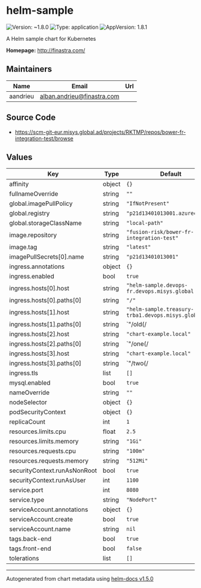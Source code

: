 # helm-sample

![Version: ~1.8.0](https://img.shields.io/badge/Version-~1.8.0-informational?style=flat-square) ![Type: application](https://img.shields.io/badge/Type-application-informational?style=flat-square) ![AppVersion: 1.8.1](https://img.shields.io/badge/AppVersion-1.8.1-informational?style=flat-square)

A Helm sample chart for Kubernetes

**Homepage:** <http://finastra.com/>

## Maintainers

| Name     | Email                      | Url |
|----------|----------------------------|-----|
| aandrieu | alban.andrieu@finastra.com |     |

## Source Code

* <https://scm-git-eur.misys.global.ad/projects/RKTMP/repos/bower-fr-integration-test/browse>

## Values

| Key                          | Type   | Default                                               | Description |
|------------------------------|--------|-------------------------------------------------------|-------------|
| affinity                     | object | `{}`                                                  |             |
| fullnameOverride             | string | `""`                                                  |             |
| global.imagePullPolicy       | string | `"IfNotPresent"`                                      |             |
| global.registry              | string | `"p21d13401013001.azurecr.io"`                        |             |
| global.storageClassName      | string | `"local-path"`                                        |             |
| image.repository             | string | `"fusion-risk/bower-fr-integration-test"`             |             |
| image.tag                    | string | `"latest"`                                            |             |
| imagePullSecrets[0].name     | string | `"p21d13401013001"`                                   |             |
| ingress.annotations          | object | `{}`                                                  |             |
| ingress.enabled              | bool   | `true`                                                |             |
| ingress.hosts[0].host        | string | `"helm-sample.devops-fr.devops.misys.global.ad"`      |             |
| ingress.hosts[0].paths[0]    | string | `"/"`                                                 |             |
| ingress.hosts[1].host        | string | `"helm-sample.treasury-trba1.devops.misys.global.ad"` |             |
| ingress.hosts[1].paths[0]    | string | `"/old(/|$)(.*)"`                                     |             |
| ingress.hosts[2].host        | string | `"chart-example.local"`                               |             |
| ingress.hosts[2].paths[0]    | string | `"/one(/|$)(.*)"`                                     |             |
| ingress.hosts[3].host        | string | `"chart-example.local"`                               |             |
| ingress.hosts[3].paths[0]    | string | `"/two(/|$)(.*)"`                                     |             |
| ingress.tls                  | list   | `[]`                                                  |             |
| mysql.enabled                | bool   | `true`                                                |             |
| nameOverride                 | string | `""`                                                  |             |
| nodeSelector                 | object | `{}`                                                  |             |
| podSecurityContext           | object | `{}`                                                  |             |
| replicaCount                 | int    | `1`                                                   |             |
| resources.limits.cpu         | float  | `2.5`                                                 |             |
| resources.limits.memory      | string | `"1Gi"`                                               |             |
| resources.requests.cpu       | string | `"100m"`                                              |             |
| resources.requests.memory    | string | `"512Mi"`                                             |             |
| securityContext.runAsNonRoot | bool   | `true`                                                |             |
| securityContext.runAsUser    | int    | `1100`                                                |             |
| service.port                 | int    | `8080`                                                |             |
| service.type                 | string | `"NodePort"`                                          |             |
| serviceAccount.annotations   | object | `{}`                                                  |             |
| serviceAccount.create        | bool   | `true`                                                |             |
| serviceAccount.name          | string | `nil`                                                 |             |
| tags.back-end                | bool   | `true`                                                |             |
| tags.front-end               | bool   | `false`                                               |             |
| tolerations                  | list   | `[]`                                                  |             |

----------------------------------------------
Autogenerated from chart metadata using [helm-docs v1.5.0](https://github.com/norwoodj/helm-docs/releases/v1.5.0)
